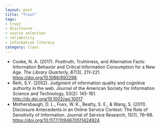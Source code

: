 ```yaml
---
layout: post
title: "Trust"
tags: 
- trust
- disclosure
- source selection
- reliability
- information literacy
category: class
---
```


- Cooke, N. A. (2017). Posttruth, Truthiness, and Alternative Facts: Information Behavior and Critical Information Consumption for a New Age. *The Library Quarterly, 87*(3), 211–221. https://doi.org/10.1086/692298.
- Reih, S.Y. (2002). Judgment of information quality and cognitive authority in the web. Journal of the American Society for Information Science and Technology, 53(2): 145-161. http://dx.doi.org/10.1002/asi.10017
- Mothersbaugh, D. L., Foxx, W. K., Beatty, S. E., & Wang, S. (2011). Disclosure Antecedents in an Online Service Context: The Role of Sensitivity of Information. Journal of Service Research, 15(1), 76–98. https://doi.org/10.1177/1094670511424924 